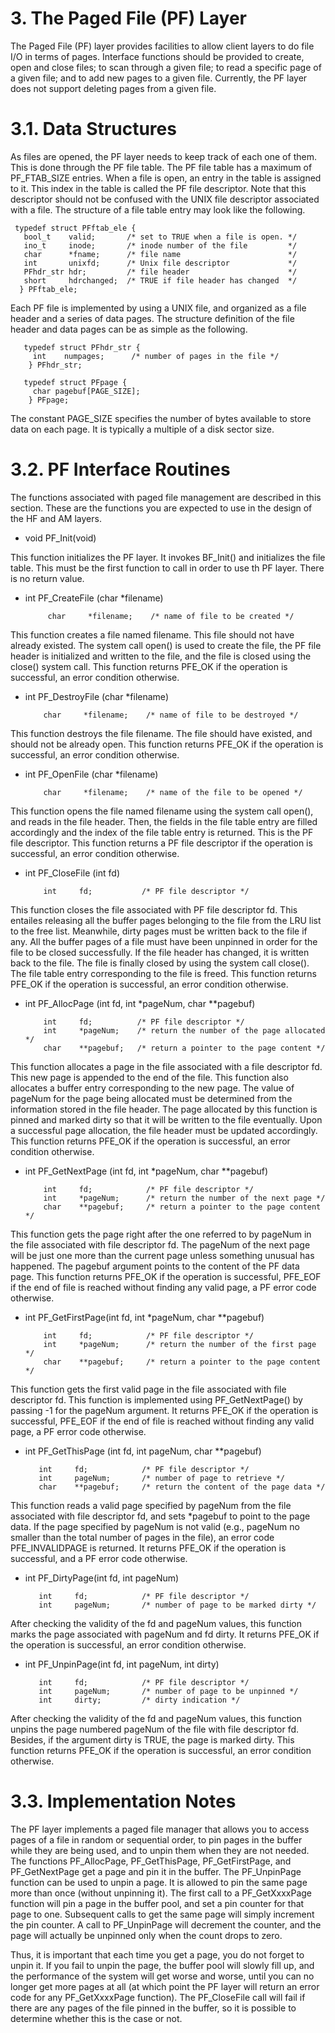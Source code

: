 # 3. The Paged File (PF) Layer

The Paged File (PF) layer provides facilities to allow client layers to do file I/O in terms of pages. Interface functions should be provided to create, open and close files; to scan through a given file; to read a specific page of a given file; and to add new pages to a given file. Currently, the PF layer does not support deleting pages from a given file.

# 3.1. Data Structures

As files are opened, the PF layer needs to keep track of each one of them. This is done through the PF file table. The PF file table has a maximum of PF_FTAB_SIZE entries. When a file is open, an entry in the table is assigned to it. This index in the table is called the PF file descriptor. Note that this descriptor should not be confused with the UNIX file descriptor associated with a file. The structure of a file table entry may look like the following.

     typedef struct PFftab_ele {
       bool_t    valid;       /* set to TRUE when a file is open. */
       ino_t     inode;       /* inode number of the file         */
       char      *fname;      /* file name                        */
       int       unixfd;      /* Unix file descriptor             */
       PFhdr_str hdr;         /* file header                      */
       short     hdrchanged;  /* TRUE if file header has changed  */
      } PFftab_ele;

Each PF file is implemented by using a UNIX file, and organized as a file header and a series of data pages. The structure definition of the file header and data pages can be as simple as the following.

       typedef struct PFhdr_str {
         int    numpages;      /* number of pages in the file */
        } PFhdr_str;
        
       typedef struct PFpage {
         char pagebuf[PAGE_SIZE];
        } PFpage;
        
The constant PAGE_SIZE specifies the number of bytes available to store data on each page. It is typically a multiple of a disk sector size.

# 3.2. PF Interface Routines

The functions associated with paged file management are described in this section. These are the functions you are expected to use in the design of the HF and AM layers.

* void PF_Init(void)

This function initializes the PF layer. It invokes BF_Init() and initializes the file table. This must be the first function to call in order to use th PF layer. There is no return value.

* int PF_CreateFile (char *filename)

           char     *filename;    /* name of file to be created */

This function creates a file named filename. This file should not have already existed. The system call open() is used to create the file, the PF file header is initialized and written to the file, and the file is closed using the close() system call. This function returns PFE_OK if the operation is successful, an error condition otherwise.

* int PF_DestroyFile (char *filename)

          char     *filename;    /* name of file to be destroyed */
          
This function destroys the file filename. The file should have existed, and should not be already open. This function returns PFE_OK if the operation is successful, an error condition otherwise.

* int PF_OpenFile (char *filename)

          char     *filename;    /* name of the file to be opened */
     
This function opens the file named filename using the system call open(), and reads in the file header. Then, the fields in the file table entry are filled accordingly and the index of the file table entry is returned. This is the PF file descriptor. This function returns a PF file descriptor if the operation is successful, an error condition otherwise.

* int PF_CloseFile (int fd)

          int     fd;           /* PF file descriptor */
          
This function closes the file associated with PF file descriptor fd. This entailes releasing all the buffer pages belonging to the file from the LRU list to the free list. Meanwhile, dirty pages must be written back to the file if any. All the buffer pages of a file must have been unpinned in order for the file to be closed successfully. If the file header has changed, it is written back to the file. The file is finally closed by using the system call close(). The file table entry corresponding to the file is freed. This function returns PFE_OK if the operation is successful, an error condition otherwise.

* int PF_AllocPage (int fd, int *pageNum, char **pagebuf)

          int     fd;          /* PF file descriptor */
          int     *pageNum;    /* return the number of the page allocated */
          char    **pagebuf;   /* return a pointer to the page content */
          
This function allocates a page in the file associated with a file descriptor fd. This new page is appended to the end of the file. This function also allocates a buffer entry corresponding to the new page. The value of pageNum for the page being allocated must be determined from the information stored in the file header. The page allocated by this function is pinned and marked dirty so that it will be written to the file eventually. Upon a successful page allocation, the file header must be updated accordingly. This function returns PFE_OK if the operation is successful, an error condition otherwise.

* int PF_GetNextPage (int fd, int *pageNum, char **pagebuf)

          int     fd;            /* PF file descriptor */
          int     *pageNum;      /* return the number of the next page */
          char    **pagebuf;     /* return a pointer to the page content */
          
This function gets the page right after the one referred to by pageNum in the file associated with file descriptor fd. The pageNum of the next page will be just one more than the current page unless something unusual has happened. The pagebuf argument points to the content of the PF data page. This function returns PFE_OK if the operation is successful, PFE_EOF if the end of file is reached without finding any valid page, a PF error code otherwise.

* int PF_GetFirstPage(int fd, int *pageNum, char **pagebuf)

          int     fd;            /* PF file descriptor */
          int     *pageNum;      /* return the number of the first page */
          char    **pagebuf;     /* return a pointer to the page content */
     
This function gets the first valid page in the file associated with file descriptor fd. This function is implemented using PF_GetNextPage() by passing -1 for the pageNum argument. It returns PFE_OK if the operation is successful, PFE_EOF if the end of file is reached without finding any valid page, a PF error code otherwise.

* int PF_GetThisPage (int fd, int pageNum, char **pagebuf)

         int     fd;            /* PF file descriptor */
         int     pageNum;       /* number of page to retrieve */
         char    **pagebuf;     /* return the content of the page data */
         
This function reads a valid page specified by pageNum from the file associated with file descriptor fd, and sets *pagebuf to point to the page data. If the page specified by pageNum is not valid (e.g., pageNum no smaller than the total number of pages in the file), an error code PFE_INVALIDPAGE is returned. It returns PFE_OK if the operation is successful, and a PF error code otherwise.

* int PF_DirtyPage(int fd, int pageNum)

         int     fd;            /* PF file descriptor */
         int     pageNum;       /* number of page to be marked dirty */
         
After checking the validity of the fd and pageNum values, this function marks the page associated with pageNum and fd dirty. It returns PFE_OK if the operation is successful, an error condition otherwise.

* int PF_UnpinPage(int fd, int pageNum, int dirty)

         int     fd;            /* PF file descriptor */
         int     pageNum;       /* number of page to be unpinned */
         int     dirty;         /* dirty indication */
         
After checking the validity of the fd and pageNum values, this function unpins the page numbered pageNum of the file with file descriptor fd. Besides, if the argument dirty is TRUE, the page is marked dirty. This function returns PFE_OK if the operation is successful, an error condition otherwise.

# 3.3. Implementation Notes

The PF layer implements a paged file manager that allows you to access pages of a file in random or sequential order, to pin pages in the buffer while they are being used, and to unpin them when they are not needed. The functions PF_AllocPage, PF_GetThisPage, PF_GetFirstPage, and PF_GetNextPage get a page and pin it in the buffer. The PF_UnpinPage function can be used to unpin a page. It is allowed to pin the same page more than once (without unpinning it). The first call to a PF_GetXxxxPage function will pin a page in the buffer pool, and set a pin counter for that page to one. Subsequent calls to get the same page will simply increment the pin counter. A call to PF_UnpinPage will decrement the counter, and the page will actually be unpinned only when the count drops to zero.

Thus, it is important that each time you get a page, you do not forget to unpin it. If you fail to unpin the page, the buffer pool will slowly fill up, and the performance of the system will get worse and worse, until you can no longer get more pages at all (at which point the PF layer will return an error code for any PF_GetXxxxPage function). The PF_CloseFile call will fail if there are any pages of the file pinned in the buffer, so it is possible to determine whether this is the case or not.
